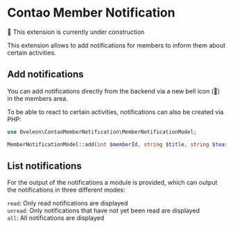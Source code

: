 # Contao Member Notification
👷 This extension is currently under construction

This extension allows to add notifications for members to inform them about certain activities.

## Add notifications
You can add notifications directly from the backend via a new bell icon (🔔) in the members area.

To be able to react to certain activities, notifications can also be created via PHP:
```php
use Oveleon\ContaoMemberNotification\MemberNotificationModel;

MemberNotificationModel::add(int $memberId, string $title, string $teaser, string $jumpTo);
```

## List notifications
For the output of the notifications a module is provided, which can output the notifications in three different modes:

`read`: Only read notifications are displayed\
`unread`: Only notifications that have not yet been read are displayed\
`all`: All notifications are displayed
